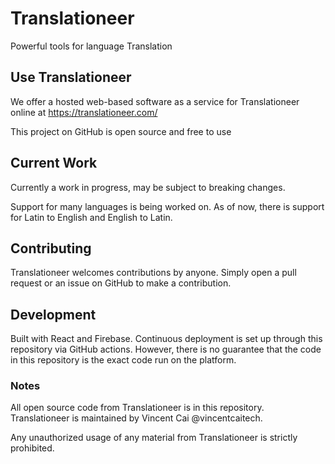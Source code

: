 # Translationeer

Powerful tools for language Translation

## Use Translationeer

We offer a hosted web-based software as a service for Translationeer online at https://translationeer.com/

This project on GitHub is open source and free to use

## Current Work

Currently a work in progress, may be subject to breaking changes.

Support for many languages is being worked on. As of now, there is support for Latin to English and English to Latin.

## Contributing

Translationeer welcomes contributions by anyone. Simply open a pull request or an issue on GitHub to make a contribution.

## Development

Built with React and Firebase. Continuous deployment is set up through this repository via GitHub actions. However, there is no guarantee that the code in this repository is the exact code run on the platform. 

### Notes

All open source code from Translationeer is in this repository. Translationeer is maintained by Vincent Cai @vincentcaitech.

Any unauthorized usage of any material from Translationeer is strictly prohibited.
